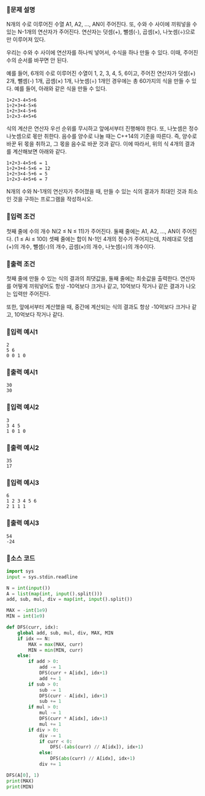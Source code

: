 ### 📌문제 설명

N개의 수로 이루어진 수열 A1, A2, ..., AN이 주어진다. 또, 수와 수 사이에 끼워넣을 수 있는 N-1개의 연산자가 주어진다. 연산자는 덧셈(+), 뺄셈(-), 곱셈(×), 나눗셈(÷)으로만 이루어져 있다.

우리는 수와 수 사이에 연산자를 하나씩 넣어서, 수식을 하나 만들 수 있다. 이때, 주어진 수의 순서를 바꾸면 안 된다.

예를 들어, 6개의 수로 이루어진 수열이 1, 2, 3, 4, 5, 6이고, 주어진 연산자가 덧셈(+) 2개, 뺄셈(-) 1개, 곱셈(×) 1개, 나눗셈(÷) 1개인 경우에는 총 60가지의 식을 만들 수 있다. 예를 들어, 아래와 같은 식을 만들 수 있다.

```
1+2+3-4×5÷6
1÷2+3+4-5×6
1+2÷3×4-5+6
1÷2×3-4+5+6
```

식의 계산은 연산자 우선 순위를 무시하고 앞에서부터 진행해야 한다. 또, 나눗셈은 정수 나눗셈으로 몫만 취한다. 음수를 양수로 나눌 때는 C++14의 기준을 따른다. 즉, 양수로 바꾼 뒤 몫을 취하고, 그 몫을 음수로 바꾼 것과 같다. 이에 따라서, 위의 식 4개의 결과를 계산해보면 아래와 같다.

```
1+2+3-4×5÷6 = 1
1÷2+3+4-5×6 = 12
1+2÷3×4-5+6 = 5
1÷2×3-4+5+6 = 7
```

N개의 수와 N-1개의 연산자가 주어졌을 때, 만들 수 있는 식의 결과가 최대인 것과 최소인 것을 구하는 프로그램을 작성하시오.

### 📌입력 조건

첫째 줄에 수의 개수 N(2 ≤ N ≤ 11)가 주어진다. 둘째 줄에는 A1, A2, ..., AN이 주어진다. (1 ≤ Ai ≤ 100) 셋째 줄에는 합이 N-1인 4개의 정수가 주어지는데, 차례대로 덧셈(+)의 개수, 뺄셈(-)의 개수, 곱셈(×)의 개수, 나눗셈(÷)의 개수이다.

### 📌출력 조건

첫째 줄에 만들 수 있는 식의 결과의 최댓값을, 둘째 줄에는 최솟값을 출력한다. 연산자를 어떻게 끼워넣어도 항상 -10억보다 크거나 같고, 10억보다 작거나 같은 결과가 나오는 입력만 주어진다. 

또한, 앞에서부터 계산했을 때, 중간에 계산되는 식의 결과도 항상 -10억보다 크거나 같고, 10억보다 작거나 같다.

### 📌입력 예시1

```
2
5 6
0 0 1 0
```

### 📌출력 예시1

```
30
30
```

### 📌입력 예시2

```
3
3 4 5
1 0 1 0
```

### 📌출력 예시2

```
35
17
```

### 📌입력 예시3

```
6
1 2 3 4 5 6
2 1 1 1
```

### 📌출력 예시3

```
54
-24
```

### 📌소스 코드

```python
import sys
input = sys.stdin.readline

N = int(input())
A = list(map(int, input().split()))
add, sub, mul, div = map(int, input().split())

MAX = -int(1e9)
MIN = int(1e9)

def DFS(curr, idx):
    global add, sub, mul, div, MAX, MIN
    if idx == N:
        MAX = max(MAX, curr)
        MIN = min(MIN, curr)
    else:
        if add > 0:
            add -= 1
            DFS(curr + A[idx], idx+1)
            add += 1
        if sub > 0:
            sub -= 1
            DFS(curr - A[idx], idx+1)
            sub += 1
        if mul > 0:
            mul -= 1
            DFS(curr * A[idx], idx+1)
            mul += 1
        if div > 0:
            div -= 1
            if curr < 0:
                DFS(-(abs(curr) // A[idx]), idx+1)
            else:
                DFS(abs(curr) // A[idx], idx+1)
            div += 1

DFS(A[0], 1)
print(MAX)
print(MIN)
```
